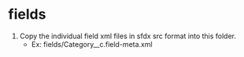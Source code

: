 # fields

 1. Copy the individual field xml files in sfdx src format into this folder.
    * Ex: fields/Category__c.field-meta.xml
